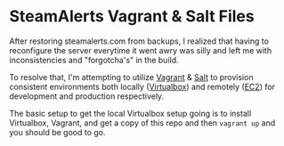 # SteamAlerts Vagrant & Salt Files

After restoring steamalerts.com from backups, I realized that having to
reconfigure the server everytime it went awry was silly and left me with
inconsistencies and "forgotcha's" in the build.

To resolve that, I'm attempting to utilize [Vagrant](http://www.vagrantup.com/)
& [Salt](http://www.saltstack.com/) to provision consistent environments both
locally ([Virtualbox](https://www.virtualbox.org/)) and remotely
([EC2](http://aws.amazon.com/ec2/)) for development and production respectively.

The basic setup to get the local Virtualbox setup going is to install
Virtualbox, Vagrant, and get a copy of this repo and then `vagrant up` and
you should be good to go.
